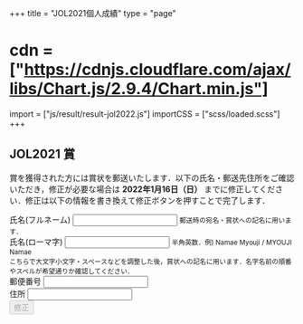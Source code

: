 +++
title = "JOL2021個人成績"
type = "page"
# cdn = ["https://cdnjs.cloudflare.com/ajax/libs/Chart.js/2.9.4/Chart.min.js"]
import = ["js/result/result-jol2022.js"]
importCSS = ["scss/loaded.scss"]
+++

## JOL2021 賞

<p id="result"></p>

<!-- 解答解説の公開・個別スコアの公開・賞状発送は3月中に順次行います．

{{< table class="list-like" >}}

||                                    ||
| ------- | ------------------------------- | - |
| 3月上旬 | [解答解説の公開](/preparation/) | 済  |
| 3月中旬 | 個別スコア公開（本ページ上）    | 済  |
| 3月下旬 | 賞状発送（郵送）                | 済 |

{{< /table >}} -->

賞を獲得された方には賞状を郵送いたします．以下の氏名・郵送先住所をご確認いただき，修正が必要な場合は **2022年1月16日（日）** までに修正してください．修正は以下の情報を書き換えて修正ボタンを押すことで完了します．

<form id="form" onsubmit="infoSubmit(); return false;" class="needs-validation">
    <div class="form-group was-validated">
        <label for="input-name">氏名(フルネーム)</label>
        <input required class="form-control" id="input-name">
        <small id="input-name-roman-help" class="form-text text-muted">郵送時の宛名・賞状への記名に用います．</small>
    </div>
    <div class="form-group was-validated">
        <label for="input-name-roman">氏名(ローマ字)</label>
        <input required pattern="^[0-9A-Za-z\s]+$" class="form-control" id="input-name-roman" aria-describedby="input-name-roman-help">
        <small id="input-name-roman-help" class="form-text text-muted">半角英数．例) Namae Myouji / MYOUJI Namae<br>こちらで大文字小文字・スペースなどを調整した後，賞状への記名に用います．名字名前の順番やスペルが希望通りか確認してください．</small>
    </div>
    <div class="form-group was-validated">
        <label for="input-zipcode">郵便番号</label>
        <input name="zipcode" required pattern="^[0-9\-]+$" class="form-control" id="input-zipcode" aria-describedby="input-zipcode-help">
        <small id="input-zipcode-help" class="form-text text-muted"></small>
    </div>
    <div class="form-group was-validated">
        <label for="input-address">住所</label>
        <input name="address" required class="form-control" id="input-address" aria-describedby="input-address-help">
        <small id="input-address-help" class="form-text text-muted"></small>
    </div>
    <button disabled id="update-info" type="submit" class="btn btn-primary">修正</button>
</form>

<!-- ## 個別スコア

### 合計・小計

<div class="row justify-content-around">
    <div class="col-12 text-center mb-3">
        <div class="custom-control custom-radio custom-control-inline">
            <input type="radio" id="sums-chart-none" name="chartMode" class="custom-control-input" onclick="updateSums()">
            <label class="custom-control-label" for="sums-chart-none">総合</label>
        </div>
        <div class="custom-control custom-radio custom-control-inline">
            <input type="radio" id="sums-chart-flag" name="chartMode" class="custom-control-input" onclick="updateSums('flag')">
            <label class="custom-control-label" for="sums-chart-flag">選抜</label>
        </div>
        <div class="custom-control custom-radio custom-control-inline">
            <input type="radio" id="sums-chart-award" name="chartMode" class="custom-control-input" onclick="updateSums('award')">
            <label class="custom-control-label" for="sums-chart-award">競技</label>
        </div>
    </div>
    <div class="col-md-6 col-lg-4 mb-3">
        <h4 class="h5"><a class="text-reset text-decoration-none dottedUnderline" data-toggle="collapse" data-target="#collapseAvgScoreRateNote" role="button" aria-expanded="false" aria-controls="collapseAvgScoreRateNote">平均得点率</a>との比較</h4>
        <p class="collapse small mb-0" id="collapseAvgScoreRateNote">平均得点率 = 平均点 / 配点 × 100</p>
        <div class="chart-container" style="position: relative;">
            <canvas id="c-sums"></canvas>
        </div>
    </div>
    <div class="col-md-4 col-lg-4">
    <h4 class="h5"><a class="text-reset text-decoration-none dottedUnderline" data-toggle="collapse" data-target="#collapseScoreNote" role="button" aria-expanded="false" aria-controls="collapseScoreNote">点数</a></h4>
    <div class="collapse small mb-0" id="collapseScoreNote">
{{< table class="list-like" >}}
||              |
| ------ | ------------ |
| 赤線   | あなたの点数 |
| グレー | 平均点以下   |
| 緑     | 努力賞の範囲 |
| 銅     | 銅賞の範囲   |
| 銀     | 銀賞の範囲   |
| 金     | 金賞の範囲   |
{{< /table >}}
    </div>
{{< table class="table table-tdfirst-bold" id="t-sums" >}}
||点数|
| - | - |
|合計|   |
|第1問|   |
|第2問|   |
|第3問|   |
|第4問|   |
{{< /table >}}
    </div>
</div>

### 設問ごとの点数

{{< wrap tag="div" class="row" >}}
{{< wrap tag="div" class="col-md-3" >}}
{{< table class="table t-scores" >}}
| 第1問 | 点数 |
| ----- | ---- |
| (1)     |      |
| (2)     |      |
| (3)     |      |
| (4)     |      |
| (5)     |      |
| (6)     |      |
| (7)     |      |
| (8)     |      |
| (9)     |      |
| (10)    |      |
{{< /table >}}
{{< /wrap >}}

{{< wrap tag="div" class="col-md-3" >}}
{{< table class="table t-scores" >}}
|第2問|点数|
| - | - |
|(11)|   |
|(12)|   |
|(13)|   |
|(14)|   |
|(15)|   |
|(16)|   |
|(17)|   |
|(18)|   |
|(19)|   |
|(20)|   |
|(21)|   |
|(22)|   |
|(23)|   |
|(24)|   |
|(25)|   |
|(26)|   |
{{< /table >}}
{{< /wrap >}}

{{< wrap tag="div" class="col-md-3" >}}
{{< table class="table t-scores" >}}
|第3問|点数|
| - | - |
|(27)|   |
|(28)|   |
|(29)|   |
|(30)|   |
|(31)|   |
|(32)|   |
|(33)|   |
|(34)|   |
|(35)|   |
|(36)|   |
{{< /table >}}
{{< /wrap >}}

{{< wrap tag="div" class="col-md-3" >}}
{{< table class="table t-scores" >}}
|第4問|点数|
| - | - |
|(37)|   |
|(38)|   |
|(39)|   |
|(40)|   |
|(41)|   |
|(42)|   |
|(43A)|   |
|(43B)|   |
|(44A)|   |
|(44B)|   |
|(45A)|   |
|(45B)|   |
|(46A)|   |
|(46B)|   |
|(47A)|   |
|(47B)|   |
|(48A)|   |
|(48B)|   |
|(49A)|   |
|(49B)|   |
{{< /table >}}
{{< /wrap >}}

{{< /wrap >}} -->
